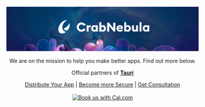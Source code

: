 <p align="center">
<img src="intro.jpg" alt="CrabNebula" />
</p>
<div align="center">
  <p>
    We are on the mission to help you make better apps. Find out more below.
  </p>
  <p>
    Official partners of <b><a href="https://github.com/tauri-apps">Tauri</a></b>
  </p>
</div>

<div align="center">
  <a href="https://crabnebula.dev/distribution">Distribute Your App<a>
  |
  <a href="https://crabnebula.dev/security-auditing">Become more Secure<a>
  |
  <a href="https://crabnebula.dev/consulting">Get Consultation<a>
</div>
<br />
<div align="center">
  <a href ="https://cal.com/denjell?utm_source=banner&utm_campaign=oss">
    <img alt="Book us with Cal.com" src="https://cal.com/book-with-cal-dark.svg" />
  </a>
</div>
